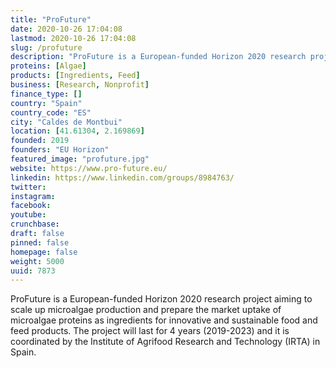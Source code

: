 ```yaml
---
title: "ProFuture"
date: 2020-10-26 17:04:08
lastmod: 2020-10-26 17:04:08
slug: /profuture
description: "ProFuture is a European-funded Horizon 2020 research project aiming to scale up microalgae production and prepare the market uptake of microalgae proteins as ingredients for innovative and sustainable food and feed products. The project will last for 4 years (2019-2023) and it is coordinated by the Institute of Agrifood Research and Technology (IRTA) in Spain."
proteins: [Algae]
products: [Ingredients, Feed]
business: [Research, Nonprofit]
finance_type: []
country: "Spain"
country_code: "ES"
city: "Caldes de Montbui"
location: [41.61304, 2.169869]
founded: 2019
founders: "EU Horizon"
featured_image: "profuture.jpg"
website: https://www.pro-future.eu/
linkedin: https://www.linkedin.com/groups/8984763/
twitter: 
instagram: 
facebook: 
youtube: 
crunchbase: 
draft: false
pinned: false
homepage: false
weight: 5000
uuid: 7873
---
```

ProFuture is a European-funded Horizon 2020 research project aiming to scale up microalgae production and prepare the market uptake of microalgae proteins as ingredients for innovative and sustainable food and feed products. The project will last for 4 years (2019-2023) and it is coordinated by the Institute of Agrifood Research and Technology (IRTA) in Spain.
